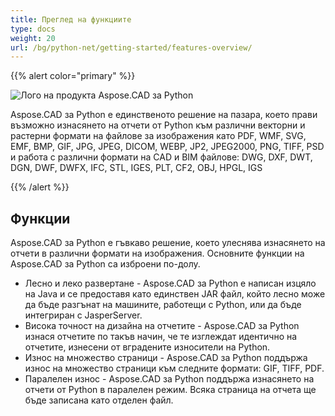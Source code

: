 ```yaml
---
title: Преглед на функциите
type: docs
weight: 20
url: /bg/python-net/getting-started/features-overview/
---
```


{{% alert color="primary" %}}

![Лого на продукта Aspose.CAD за Python](/_assets/home_4.png)

Aspose.CAD за Python е единственото решение на пазара, което прави възможно изнасянето на отчети от Python към различни векторни и растерни формати на файлове за изображения като PDF, WMF, SVG, EMF, BMP, GIF, JPG, JPEG, DICOM, WEBP, JP2, JPEG2000, PNG, TIFF, PSD и работа с различни формати на CAD и BIM файлове: DWG, DXF, DWT, DGN, DWF, DWFX, IFC, STL, IGES, PLT, CF2, OBJ, HPGL, IGS

{{% /alert %}}

## Функции

Aspose.CAD за Python е гъвкаво решение, което улеснява изнасянето на отчети в различни формати на изображения. Основните функции на Aspose.CAD за Python са изброени по-долу.

- Лесно и леко развертане - Aspose.CAD за Python е написан изцяло на Java и се предоставя като единствен JAR файл, който лесно може да бъде разгънат на машините, работещи с Python, или да бъде интегриран с JasperServer.
- Висока точност на дизайна на отчетите - Aspose.CAD за Python изнася отчетите по такъв начин, че те изглеждат идентично на отчетите, изнесени от вградените износители на Python.
- Износ на множество страници - Aspose.CAD за Python поддържа износ на множество страници към следните формати: GIF, TIFF, PDF.
- Паралелен износ - Aspose.CAD за Python поддържа изнасянето на отчети от Python в паралелен режим. Всяка страница на отчета ще бъде записана като отделен файл.
